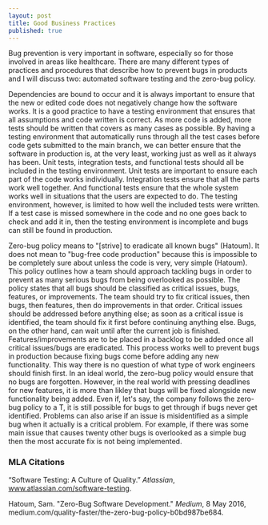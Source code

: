 ```yaml
---
layout: post
title: Good Business Practices
published: true
---
```


Bug prevention is very important in software, especially so for those involved in areas like healthcare. There are many different types of practices and procedures that describe how to prevent bugs in products and I will discuss two: automated software testing and the zero-bug policy.

Dependencies are bound to occur and it is always important to ensure that the new or edited code does not negatively change how the software works. It is a good practice to have a testing environment that ensures that all assumptions and code written is correct. As more code is added, more tests should be written that covers as many cases as possible. By having a testing environment that automatically runs through all the test cases before code gets submitted to the main branch, we can better ensure that the software in production is, at the very least, working just as well as it always has been. Unit tests, integration tests, and functional tests should all be included in the testing environment. Unit tests are important to ensure each part of the code works individually. Integration tests ensure that all the parts work well together. And functional tests ensure that the whole system works well in situations that the users are expected to do. The testing environment, however, is limited to how well the included tests were written. If a test case is missed somewhere in the code and no one goes back to check and add it in, then the testing environment is incomplete and bugs can still be found in production.

Zero-bug policy means to "[strive] to eradicate all known bugs" (Hatoum). It does not mean to "bug-free code production" because this is impossible to be completely sure about unless the code is very, very simple (Hatoum). This policy outlines how a team should approach tackling bugs in order to prevent as many serious bugs from being overlooked as possible. The policy states that all bugs should be classified as critical issues, bugs, features, or improvements. The team should try to fix critical issues, then bugs, then features, then do improvements in that order. Critical issues should be addressed before anything else; as soon as a critical issue is identified, the team should fix it first before continuing anything else. Bugs, on the other hand, can wait until after the current job is finished. Features/improvements are to be placed in a backlog to be added once all critical issues/bugs are eradicated. This process works well to prevent bugs in production because fixing bugs come before adding any new functionality. This way there is no question of what type of work engineers should finish first. In an ideal world, the zero-bug policy would ensure that no bugs are forgotten. However, in the real world with pressing deadlines for new features, it is more than likley that bugs will be fixed alongside new functionality being added. Even if, let's say, the company follows the zero-bug policy to a T, it is still possible for bugs to get through if bugs never get identified. Problems can also arise if an issue is misidentified as a simple bug when it actually is a critical problem. For example, if there was some main issue that causes twenty other bugs is overlooked as a simple bug then the most accurate fix is not being implemented.

### MLA Citations

“Software Testing: A Culture of Quality.” *Atlassian*, www.atlassian.com/software-testing.

Hatoum, Sam. "Zero-Bug Software Development." *Medium*, 8 May 2016, medium.com/quality-faster/the-zero-bug-policy-b0bd987be684.
